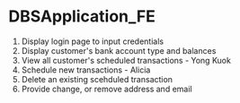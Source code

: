 # DBSApplication_FE

1. Display login page to input credentials
2. Display customer's bank account type and balances
3. View all customer's scheduled transactions - Yong Kuok
4. Schedule new transactions - Alicia
5. Delete an existing scehduled transaction
6. Provide change, or remove address and email
